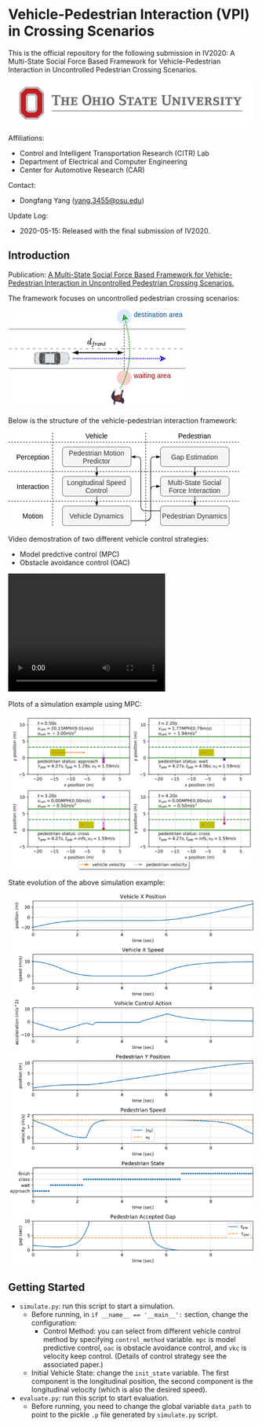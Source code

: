 # Vehicle-Pedestrian Interaction (VPI) in Crossing Scenarios
This is the official repository for the following submission in IV2020: A Multi-State Social Force Based Framework for Vehicle-Pedestrian Interaction in Uncontrolled Pedestrian Crossing Scenarios.

<img src="repo_media/osu-logo.jpg" width="500">

Affiliations:
- Control and Intelligent Transportation Research (CITR) Lab
- Department of Electrical and Computer Engineering
- Center for Automotive Research (CAR)

Contact:
- Dongfang Yang (yang.3455@osu.edu)

Update Log:
- 2020-05-15: Released with the final submission of IV2020.

## Introduction

Publication: [A Multi-State Social Force Based Framework for Vehicle-Pedestrian Interaction in Uncontrolled Pedestrian Crossing Scenarios.]()

The framework focuses on uncontrolled pedestrian crossing scenarios:

![scenario](repo_media/scenario.png)

Below is the structure of the vehicle-pedestrian interaction framework:

![framework](repo_media/framework.png)

Video demostration of two different vehicle control strategies:
- Model predctive control (MPC)
- Obstacle avoidance control (OAC)

<video width="320" height="240" controls>
  <source src="repo_media/video_sim_mpc.mp4" type="video/mp4">
Your browser does not support the video tag.
</video>

Plots of a simulation example using MPC:

![scene](repo_media/sim_scene.png)

State evolution of the above simulation example:

![data](repo_media/sim_data.png)

<!-- <img src="repo_media/sim_scene.png" width="600">
<img src="repo_media/sim_data.png" width="600"> -->


## Getting Started

- `simulate.py`: run this script to start a simulation.
  - Before running, in `if __name__ == '__main__':` section, change the configuration:
    - Control Method: you can select from different vehicle control method by specifying `control_method` variable. `mpc` is model predictive control, `oac` is obstacle avoidance control, and `vkc` is velocity keep control. (Details of control strategy see the associated paper.)
  - Initial Vehicle State: change the `init_state` variable. The first component is the longitudinal position, the second component is the longitudinal velocity (which is also the desired speed).
- `evaluate.py`: run this script to start evaluation.
  - Before running, you need to change the global variable `data_path` to point to the pickle `.p` file generated by `simulate.py` script.
